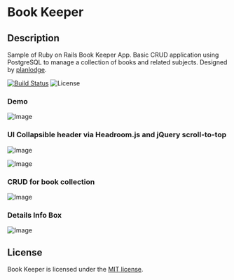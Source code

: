 # Book Keeper

## Description

Sample of Ruby on Rails Book Keeper App. Basic CRUD application using PostgreSQL to manage a collection of books and related subjects. Designed by [planlodge](https://planlodge.com).

[![Build Status](https://travis-ci.org/stevenbenner/jquery-powertip.svg?branch=master)](https://travis-ci.org/stevenbenner/jquery-powertip)
![License](https://img.shields.io/github/license/mashape/apistatus.svg)

### Demo
![Image](http://g.recordit.co/G7b7Wf3NMA.gif)

### UI Collapsible header via Headroom.js and jQuery scroll-to-top
![Image](https://github.com/planlodge/book-keeper/blob/master/screenv1.png?raw=true)

![Image](https://github.com/planlodge/book-keeper/blob/master/screenv2.png?raw=true)

### CRUD for book collection

![Image](https://github.com/planlodge/book-keeper/blob/master/screenv3.png?raw=true)


### Details Info Box

![Image](https://github.com/planlodge/book-keeper/blob/master/screenv5.png?raw=true)

## License

Book Keeper is licensed under the [MIT license](http://opensource.org/licenses/MIT).
